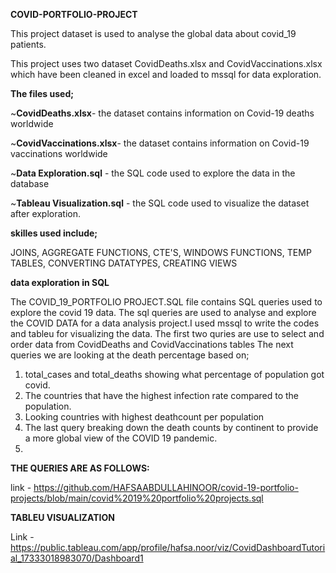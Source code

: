 **COVID-PORTFOLIO-PROJECT**

This project  dataset is used to analyse the  global data about covid_19 patients.

This project uses two dataset CovidDeaths.xlsx and CovidVaccinations.xlsx which have been cleaned in excel and loaded to mssql for data exploration.

**The files used;**

~**CovidDeaths.xlsx**- the dataset contains information on Covid-19 deaths worldwide

~**CovidVaccinations.xlsx**- the dataset contains information on Covid-19 vaccinations worldwide

~**Data Exploration.sql** - the SQL code used to explore the data in the database

~**Tableau Visualization.sql** - the SQL code used to visualize the dataset after exploration.

**skilles used include;**

JOINS, AGGREGATE FUNCTIONS, CTE'S, WINDOWS FUNCTIONS, TEMP TABLES, CONVERTING DATATYPES, CREATING VIEWS

**data exploration in SQL**

The COVID_19_PORTFOLIO PROJECT.SQL file contains SQL queries used to explore the covid 19 data.
The sql queries are used to analyse and explore the COVID DATA for a data analysis project.I used mssql to write the codes and tableu for visualizing the data.
The first two quries are use to select and order data from CovidDeaths and CovidVaccinations tables
The next queries we are looking at the death percentage based on;
  1. total_cases and total_deaths showing what percentage of population got covid.
  2. The countries that have the highest infection rate compared to the population.
  3. Looking countries with highest deathcount per population
  4. The last query breaking down the death counts by continent to provide a more global view of the COVID 19 pandemic.
  5. 
**THE QUERIES ARE AS FOLLOWS:**

link - https://github.com/HAFSAABDULLAHINOOR/covid-19-portfolio-projects/blob/main/covid%2019%20portfolio%20projects.sql


**TABLEU VISUALIZATION**

Link - https://public.tableau.com/app/profile/hafsa.noor/viz/CovidDashboardTutorial_17333018983070/Dashboard1











